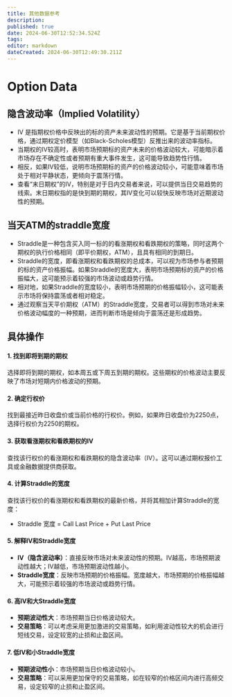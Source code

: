 ```yaml
---
title: 其他数据参考
description: 
published: true
date: 2024-06-30T12:52:34.524Z
tags: 
editor: markdown
dateCreated: 2024-06-30T12:49:30.211Z
---
```


# Option Data
## 隐含波动率（Implied Volatility）
- IV 是指期权价格中反映出的标的资产未来波动性的预期。它是基于当前期权价格，通过期权定价模型（如Black-Scholes模型）反推出来的波动率指标。
- 当期权的IV较高时，表明市场预期标的资产未来的价格波动较大，可能暗示着市场存在不确定性或者预期有重大事件发生，这可能导致趋势性行情。
- 相反，如果IV较低，说明市场预期标的资产的价格波动较小，可能意味着市场处于相对平静状态，更倾向于震荡行情。
- 查看“末日期权”的IV，特别是对于日内交易者来说，可以提供当日交易趋势的线索。末日期权指的是快到期的期权，其IV变化可以较快反映市场对近期波动性的预期。
## 当天ATM的straddle宽度
- Straddle是一种包含买入同一标的的看涨期权和看跌期权的策略，同时这两个期权的执行价格相同（即平价期权，ATM），且具有相同的到期日。
- Straddle的宽度，即看涨期权和看跌期权的总成本，可以视为市场参与者预期的标的资产价格振幅。如果Straddle的宽度大，表明市场预期标的资产的价格振幅大，这可能预示着较强的市场波动或趋势行情。
- 相对地，如果Straddle的宽度较小，表明市场预期的价格振幅较小，这可能表示市场将保持震荡或者相对稳定。
- 通过观察当天平价期权（ATM）的Straddle宽度，交易者可以得到市场对未来价格波动幅度的一种预期，进而判断市场是倾向于震荡还是形成趋势。
## 具体操作
#### 1. 找到即将到期的期权
选择即将到期的期权，如本周五或下周五到期的期权。这些期权的价格波动主要反映了市场对短期内价格波动的预期。

#### 2. 确定行权价
找到最接近昨日收盘价或当前价格的行权价。例如，如果昨日收盘价为2250点，选择行权价为2250的期权。

#### 3. 获取看涨期权和看跌期权的IV
查找该行权价的看涨期权和看跌期权的隐含波动率（IV）。这可以通过期权报价工具或金融数据提供商获取。

#### 4. 计算Straddle的宽度
查找该行权价的看涨期权和看跌期权的最新价格，并将其相加计算Straddle的宽度：
- Straddle 宽度 = Call Last Price + Put Last Price

#### 5. 解释IV和Straddle宽度
- **IV（隐含波动率）**：直接反映市场对未来波动性的预期。IV越高，市场预期波动性越大；IV越低，市场预期波动性越小。
- **Straddle宽度**：反映市场预期的价格振幅。宽度越大，市场预期的价格振幅越大，可能预示着较强的市场波动或趋势行情。

#### 6. 高IV和大Straddle宽度
- **预期波动性大**：市场预期当日价格波动较大。
- **交易策略**：可以考虑采用更加激进的交易策略，如利用波动性较大的机会进行短线交易，设定较宽的止损和止盈区间。

#### 7. 低IV和小Straddle宽度
- **预期波动性小**：市场预期当日价格波动较小。
- **交易策略**：可以采用更加保守的交易策略，如在较窄的价格区间内进行高频交易，设定较窄的止损和止盈区间。

